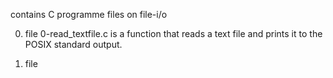 contains C programme files on file-i/o

0. file 0-read_textfile.c is a function that reads a text file and prints it to the POSIX standard output.

1. file
